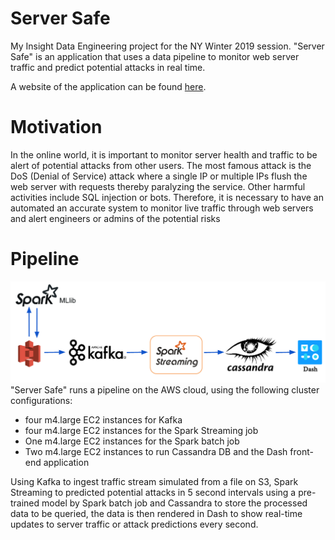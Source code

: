 # Server Safe
My Insight Data Engineering project for the NY Winter 2019 session. "Server Safe" is an application that uses a data pipeline to monitor web server traffic and predict potential attacks in real time.

A website of the application can be found [here](nysees.xyz).

# Motivation
In the online world, it is important to monitor server health and traffic to be alert of potential attacks from other users. The most famous attack is the DoS (Denial of Service) attack where a single IP or multiple IPs flush the web server with requests thereby paralyzing the service. Other harmful activities include SQL injection or bots. Therefore, it is necessary to have an automated an accurate system to monitor live traffic through web servers and alert engineers or admins of the potential risks

# Pipeline
![alt text](img/pipeline.png)
"Server Safe" runs a pipeline on the AWS cloud, using the following cluster configurations:

* four m4.large EC2 instances for Kafka
* four m4.large EC2 instances for the Spark Streaming job
* One m4.large EC2 instances for the Spark batch job
* Two m4.large EC2 instances to run Cassandra DB and the Dash front-end application

Using Kafka to ingest traffic stream simulated from a file on S3, Spark Streaming to predicted potential attacks in 5 second intervals using a pre-trained model by Spark batch job and Cassandra to store the processed data to be queried, the data is then rendered in Dash to show real-time updates to server traffic or attack predictions every second.


